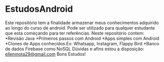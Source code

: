 # EstudosAndroid
Este repositório tem a finalidade armazenar meus conhecimentos adquirido ao longo do curso de android. Pode ser utilizado para qualquer estudante que esta começando para ter referências.
Neste repositório contem:
	*Revisão Java
	*Primeiros passos com Android
	*Apps simples com Android
	*Clones de Apps conhecidos.Ex: Whatsapp, Instagram, Flappy Bird
	*Banco de dados Firebase como NoSQL
Dúvidas e afins estou a disposição: ellenmota29@gmail.com
Bons Estudos! 
